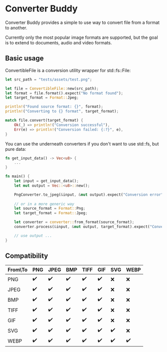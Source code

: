# Converter Buddy

Converter Buddy provides a simple to use way to convert file from a format to another.

Currently only the most popular image formats are supported, but the goal is to extend to documents, audio and video formats.

## Basic usage

ConvertibleFile is a conversion utility wrapper for std::fs::File: 
```rust
let src_path = "tests/assets/test.png";

let file = ConvertibleFile::new(src_path);
let format = file.format().expect("No format found");
let target_format = Format::Jpeg;

println!("Found source format: {}", format);
println!("Converting to {} format", target_format);

match file.convert(target_format) {
    Ok(_) => println!("Conversion successful"),
    Err(e) => println!("Conversion failed: {:?}", e),
}
```

You can use the underneath converters if you don't want to use std::fs, but pure data:
```rust
fn get_input_data() -> Vec<u8> {
    ...
}

fn main() {
    let input = get_input_data();
    let mut output = Vec::<u8>::new();

    PngConverter.to_jpeg(&input, &mut output).expect("Conversion error");
    
    // or in a more generic way
    let source_format = Format::Png;
    let target_format = Format::Jpeg;

    let converter = converter::from_format(source_format);
    converter.process(&input, &mut output, target_format).expect("Conversion error");

    // use output ...
}
```

## Compatibility

| From\To | PNG                | JPEG               | BMP                | TIFF               | GIF                | SVG                | WEBP               |
|---------|--------------------|--------------------|--------------------|--------------------|--------------------|--------------------|--------------------|
| PNG     | :heavy_check_mark: | :heavy_check_mark: | :heavy_check_mark: | :heavy_check_mark: | :heavy_check_mark: | :x:                | :x:                |
| JPEG    | :heavy_check_mark: | :heavy_check_mark: | :heavy_check_mark: | :heavy_check_mark: | :heavy_check_mark: | :x:                | :x:                |
| BMP     | :heavy_check_mark: | :heavy_check_mark: | :heavy_check_mark: | :heavy_check_mark: | :heavy_check_mark: | :x:                | :x:                |
| TIFF    | :heavy_check_mark: | :heavy_check_mark: | :heavy_check_mark: | :heavy_check_mark: | :heavy_check_mark: | :x:                | :x:                |
| GIF     | :heavy_check_mark: | :heavy_check_mark: | :heavy_check_mark: | :heavy_check_mark: | :heavy_check_mark: | :x:                | :x:                |
| SVG     | :heavy_check_mark: | :heavy_check_mark: | :heavy_check_mark: | :heavy_check_mark: | :heavy_check_mark: | :heavy_check_mark: | :x:                |
| WEBP    | :heavy_check_mark: | :heavy_check_mark: | :heavy_check_mark: | :heavy_check_mark: | :heavy_check_mark: | :heavy_check_mark: | :heavy_check_mark: |
